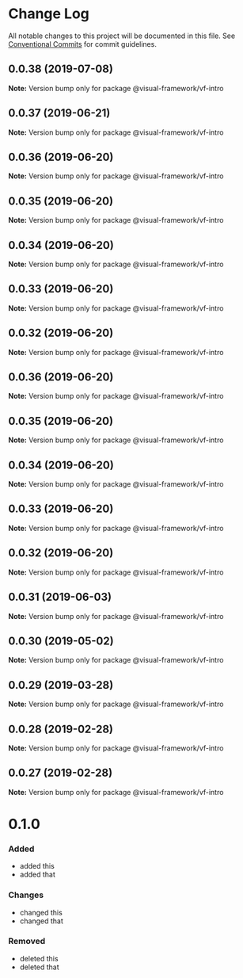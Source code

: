 # Change Log

All notable changes to this project will be documented in this file.
See [Conventional Commits](https://conventionalcommits.org) for commit guidelines.

## 0.0.38 (2019-07-08)

**Note:** Version bump only for package @visual-framework/vf-intro





## 0.0.37 (2019-06-21)

**Note:** Version bump only for package @visual-framework/vf-intro





## 0.0.36 (2019-06-20)

**Note:** Version bump only for package @visual-framework/vf-intro





## 0.0.35 (2019-06-20)

**Note:** Version bump only for package @visual-framework/vf-intro





## 0.0.34 (2019-06-20)

**Note:** Version bump only for package @visual-framework/vf-intro





## 0.0.33 (2019-06-20)

**Note:** Version bump only for package @visual-framework/vf-intro





## 0.0.32 (2019-06-20)

**Note:** Version bump only for package @visual-framework/vf-intro





## 0.0.36 (2019-06-20)

**Note:** Version bump only for package @visual-framework/vf-intro





## 0.0.35 (2019-06-20)

**Note:** Version bump only for package @visual-framework/vf-intro





## 0.0.34 (2019-06-20)

**Note:** Version bump only for package @visual-framework/vf-intro





## 0.0.33 (2019-06-20)

**Note:** Version bump only for package @visual-framework/vf-intro





## 0.0.32 (2019-06-20)

**Note:** Version bump only for package @visual-framework/vf-intro





## 0.0.31 (2019-06-03)

**Note:** Version bump only for package @visual-framework/vf-intro





## 0.0.30 (2019-05-02)

**Note:** Version bump only for package @visual-framework/vf-intro





## 0.0.29 (2019-03-28)

**Note:** Version bump only for package @visual-framework/vf-intro





## 0.0.28 (2019-02-28)

**Note:** Version bump only for package @visual-framework/vf-intro





## 0.0.27 (2019-02-28)

**Note:** Version bump only for package @visual-framework/vf-intro





# 0.1.0

### Added
- added this
- added that

### Changes

- changed this
- changed that

### Removed

- deleted this
- deleted that
